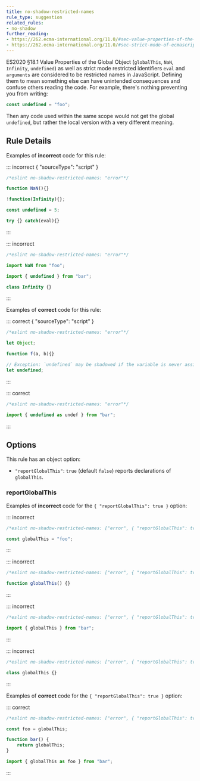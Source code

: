 ```yaml
---
title: no-shadow-restricted-names
rule_type: suggestion
related_rules:
- no-shadow
further_reading:
- https://262.ecma-international.org/11.0/#sec-value-properties-of-the-global-object
- https://262.ecma-international.org/11.0/#sec-strict-mode-of-ecmascript
---
```




ES2020 §18.1 Value Properties of the Global Object (`globalThis`, `NaN`, `Infinity`, `undefined`) as well as strict mode restricted identifiers `eval` and `arguments` are considered to be restricted names in JavaScript. Defining them to mean something else can have unintended consequences and confuse others reading the code. For example, there's nothing preventing you from writing:

```js
const undefined = "foo";
```

Then any code used within the same scope would not get the global `undefined`, but rather the local version with a very different meaning.

## Rule Details

Examples of **incorrect** code for this rule:

::: incorrect { "sourceType": "script" }

```js
/*eslint no-shadow-restricted-names: "error"*/

function NaN(){}

!function(Infinity){};

const undefined = 5;

try {} catch(eval){}
```

:::

::: incorrect

```js
/*eslint no-shadow-restricted-names: "error"*/

import NaN from "foo";

import { undefined } from "bar";

class Infinity {}
```

:::

Examples of **correct** code for this rule:

::: correct { "sourceType": "script" }

```js
/*eslint no-shadow-restricted-names: "error"*/

let Object;

function f(a, b){}

// Exception: `undefined` may be shadowed if the variable is never assigned a value.
let undefined;
```

:::

::: correct

```js
/*eslint no-shadow-restricted-names: "error"*/

import { undefined as undef } from "bar";
```

:::

## Options

This rule has an object option:

* `"reportGlobalThis"`: `true` (default `false`) reports declarations of `globalThis`.

### reportGlobalThis

Examples of **incorrect** code for the `{ "reportGlobalThis": true }` option:

::: incorrect

```js
/*eslint no-shadow-restricted-names: ["error", { "reportGlobalThis": true }]*/

const globalThis = "foo";
```

:::

::: incorrect

```js
/*eslint no-shadow-restricted-names: ["error", { "reportGlobalThis": true }]*/

function globalThis() {}
```

:::

::: incorrect

```js
/*eslint no-shadow-restricted-names: ["error", { "reportGlobalThis": true }]*/

import { globalThis } from "bar";
```

:::

::: incorrect

```js
/*eslint no-shadow-restricted-names: ["error", { "reportGlobalThis": true }]*/

class globalThis {}
```

:::

Examples of **correct** code for the `{ "reportGlobalThis": true }` option:

::: correct

```js
/*eslint no-shadow-restricted-names: ["error", { "reportGlobalThis": true }]*/

const foo = globalThis;

function bar() {
    return globalThis;
}

import { globalThis as foo } from "bar";
```

:::
